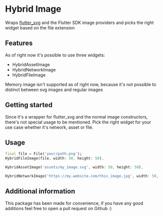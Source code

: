 <!-- 
This README describes the package. If you publish this package to pub.dev,
this README's contents appear on the landing page for your package.

For information about how to write a good package README, see the guide for
[writing package pages](https://dart.dev/guides/libraries/writing-package-pages). 

For general information about developing packages, see the Dart guide for
[creating packages](https://dart.dev/guides/libraries/create-library-packages)
and the Flutter guide for
[developing packages and plugins](https://flutter.dev/developing-packages). 
-->

# Hybrid Image

Wraps [flutter_svg](https://pub.dev/packages/flutter_svg) and the Flutter SDK image providers and picks the right widget based on the file extension

## Features

As of right now it's possible to use three widgets:
- HybridAssetImage
- HybridNetworkImage
- HybridFileImage

Memory image isn't supported as of right now, because it's not possible to distinct between svg images and regular images

## Getting started

Since it's a wrapper for flutter_svg and the normal image constructors, there's not special usage to be mentioned. Pick the right widget for your use case whether it's network, asset or file.

## Usage

```dart
final file = File('your/path.png');
HybridFileImage(file, width: 50, height: 50),
```

```dart
HybridAssetImage('assets/my_image.svg', width: 50, height: 50),
```

```dart
HybridNetworkImage('https://my.website.com/this_image.jpg', width: 50, height: 50),
```

## Additional information

This package has been made for convenience, if you have any good additions feel free to open a pull request on Github :)
